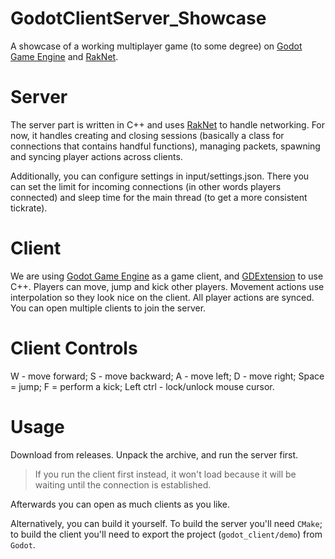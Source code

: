 # GodotClientServer_Showcase
A showcase of a working multiplayer game (to some degree) on [Godot Game Engine](https://godotengine.org/) and [RakNet](https://github.com/facebookarchive/RakNet).

# Server
The server part is written in C++ and uses [RakNet](https://github.com/facebookarchive/RakNet) to handle networking.
For now, it handles creating and closing sessions (basically a class for connections that contains handful functions), managing packets, spawning and syncing player actions across clients.

Additionally, you can configure settings in input/settings.json. There you can set the limit for incoming connections (in other words players connected) and sleep time for the main thread (to get a more consistent tickrate).

# Client
We are using [Godot Game Engine](https://godotengine.org/) as a game client, and [GDExtension](https://docs.godotengine.org/en/stable/tutorials/scripting/gdextension/index.html) to use C++.
Players can move, jump and kick other players. Movement actions use interpolation so they look nice on the client. All player actions are synced.
You can open multiple clients to join the server.

# Client Controls
W - move forward;
S - move backward;
A - move left;
D - move right;
Space = jump;
F = perform a kick;
Left ctrl - lock/unlock mouse cursor.

# Usage
Download from releases. Unpack the archive, and run the server first.
> If you run the client first instead, it won't load because it will be waiting until the connection is established.

Afterwards you can open as much clients as you like.

Alternatively, you can build it yourself. To build the server you'll need `CMake`; to build the client you'll need to export the project (`godot_client/demo`) from `Godot`.
